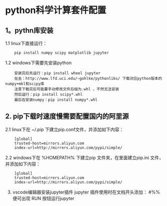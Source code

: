 # python科学计算套件配置

## 1。pythn库安装
1.1 linux下直接运行：
        
        pip install numpy scipy matplotlib jupyter

1.2 windows下需要先安装python
        
        安装完后先运行：pip install wheel jupyter
        在去：http://www.lfd.uci.edu/~gohlke/pythonlibs/ 下载对应python版本的numpy+mkl和scipy库
        注意下载完后可能要手动修改文件后缀为.whl ，不然无法安装
        然后运行：pip install scipy*.whl
        最后在安装numpy：pip install numpy*.whl

## 2. pip下载时速度慢需要配置国内的阿里源
2.1 linux下在 ~/.pip 下建立pip.conf文件，并添加如下内容：

        [global]
        trusted-host=mirrors.aliyun.com
        index-url=http://mirrors.aliyun.com/pypi/simple/

2.2 windows下在 %HOMEPATH% 下建立pip 文件夹，在里面建立pip.ini 文件，并添加如下内容：

        [global]
        trusted-host=mirrors.aliyun.com
        index-url=http://mirrors.aliyun.com/pypi/simple/

3. vscode编辑器安装jupyter插件
jupyter 插件使用时在文档开头添加： #%% 便可出现 RUN 按钮运行jupyter

